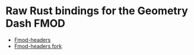 # Raw Rust bindings for the Geometry Dash FMOD

- [Fmod-headers](https://github.com/simalei/fmod-headers)
- [Fmod-headers fork](https://github.com/zaphircd/fmod-headers)
